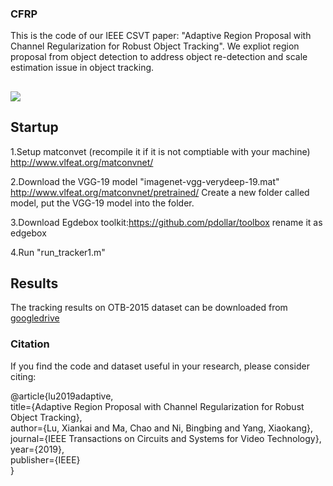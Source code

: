 ### CFRP

This is the code of our IEEE CSVT paper: "Adaptive Region Proposal with Channel Regularization for Robust Object Tracking".
We expliot region proposal from object detection to address object re-detection and scale estimation issue in object tracking.

##

![](../master/framework1_1.png)

## Startup
1.Setup matconvet (recompile it if it is not comptiable with your machine) http://www.vlfeat.org/matconvnet/

2.Download the VGG-19 model "imagenet-vgg-verydeep-19.mat" http://www.vlfeat.org/matconvnet/pretrained/
Create a new folder called model, put the VGG-19 model into the folder.

3.Download Egdebox toolkit:https://github.com/pdollar/toolbox
rename it as edgebox

4.Run "run_tracker1.m"

## Results
The tracking results on OTB-2015 dataset can be downloaded from [googledrive](https://drive.google.com/file/d/1nx04NKp3kwALYmNhYAlJhw2Lupdzs9iK/view?usp=sharing)

### Citation
If you find the code and dataset useful in your research, please consider citing:

@article{lu2019adaptive,  
  title={Adaptive Region Proposal with Channel Regularization for Robust Object Tracking},  
  author={Lu, Xiankai and Ma, Chao and Ni, Bingbing and Yang, Xiaokang},  
  journal={IEEE Transactions on Circuits and Systems for Video Technology},  
  year={2019},  
  publisher={IEEE}  
}
